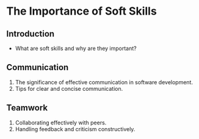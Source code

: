 # The Importance of Soft Skills

## Introduction

- What are soft skills and why are they important?

## Communication

1. The significance of effective communication in software development.
2. Tips for clear and concise communication.

## Teamwork

1. Collaborating effectively with peers.
2. Handling feedback and criticism constructively.
